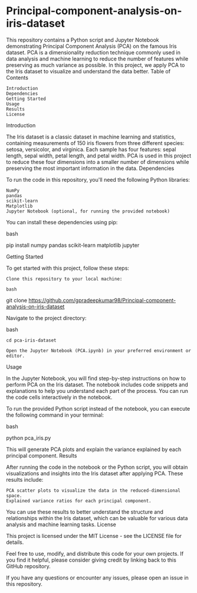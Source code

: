 # Principal-component-analysis-on-iris-dataset

This repository contains a Python script and Jupyter Notebook demonstrating Principal Component Analysis (PCA) on the famous Iris dataset. PCA is a dimensionality reduction technique commonly used in data analysis and machine learning to reduce the number of features while preserving as much variance as possible. In this project, we apply PCA to the Iris dataset to visualize and understand the data better.
Table of Contents

    Introduction
    Dependencies
    Getting Started
    Usage
    Results
    License

Introduction

The Iris dataset is a classic dataset in machine learning and statistics, containing measurements of 150 iris flowers from three different species: setosa, versicolor, and virginica. Each sample has four features: sepal length, sepal width, petal length, and petal width. PCA is used in this project to reduce these four dimensions into a smaller number of dimensions while preserving the most important information in the data.
Dependencies

To run the code in this repository, you'll need the following Python libraries:

    NumPy
    pandas
    scikit-learn
    Matplotlib
    Jupyter Notebook (optional, for running the provided notebook)

You can install these dependencies using pip:

bash

pip install numpy pandas scikit-learn matplotlib jupyter

Getting Started

To get started with this project, follow these steps:

    Clone this repository to your local machine:

    bash

git clone https://github.com/gpradeepkumar98/Principal-component-analysis-on-iris-dataset

Navigate to the project directory:

bash

    cd pca-iris-dataset

    Open the Jupyter Notebook (PCA.ipynb) in your preferred environment or editor.

Usage

In the Jupyter Notebook, you will find step-by-step instructions on how to perform PCA on the Iris dataset. The notebook includes code snippets and explanations to help you understand each part of the process. You can run the code cells interactively in the notebook.

To run the provided Python script instead of the notebook, you can execute the following command in your terminal:

bash

python pca_iris.py

This will generate PCA plots and explain the variance explained by each principal component.
Results

After running the code in the notebook or the Python script, you will obtain visualizations and insights into the Iris dataset after applying PCA. These results include:

    PCA scatter plots to visualize the data in the reduced-dimensional space.
    Explained variance ratios for each principal component.

You can use these results to better understand the structure and relationships within the Iris dataset, which can be valuable for various data analysis and machine learning tasks.
License

This project is licensed under the MIT License - see the LICENSE file for details.

Feel free to use, modify, and distribute this code for your own projects. If you find it helpful, please consider giving credit by linking back to this GitHub repository.

If you have any questions or encounter any issues, please open an issue in this repository.
